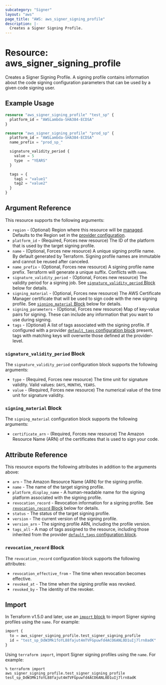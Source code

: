 ```yaml
---
subcategory: "Signer"
layout: "aws"
page_title: "AWS: aws_signer_signing_profile"
description: |-
  Creates a Signer Signing Profile.
---
```


# Resource: aws_signer_signing_profile

Creates a Signer Signing Profile. A signing profile contains information about the code signing configuration parameters that can be used by a given code signing user.

## Example Usage

```terraform
resource "aws_signer_signing_profile" "test_sp" {
  platform_id = "AWSLambda-SHA384-ECDSA"
}

resource "aws_signer_signing_profile" "prod_sp" {
  platform_id = "AWSLambda-SHA384-ECDSA"
  name_prefix = "prod_sp_"

  signature_validity_period {
    value = 5
    type  = "YEARS"
  }

  tags = {
    tag1 = "value1"
    tag2 = "value2"
  }
}
```

## Argument Reference

This resource supports the following arguments:

* `region` - (Optional) Region where this resource will be [managed](https://docs.aws.amazon.com/general/latest/gr/rande.html#regional-endpoints). Defaults to the Region set in the [provider configuration](https://registry.terraform.io/providers/hashicorp/aws/latest/docs#aws-configuration-reference).
* `platform_id` - (Required, Forces new resource) The ID of the platform that is used by the target signing profile.
* `name` - (Optional, Forces new resource) A unique signing profile name. By default generated by Terraform. Signing profile names are immutable and cannot be reused after canceled.
* `name_prefix` - (Optional, Forces new resource) A signing profile name prefix. Terraform will generate a unique suffix. Conflicts with `name`.
* `signature_validity_period` - (Optional, Forces new resource) The validity period for a signing job. See [`signature_validity_period` Block](#signature_validity_period-block) below for details.
* `signing_material` - (Optional, Forces new resource) The AWS Certificate Manager certificate that will be used to sign code with the new signing profile. See [`signing_material` Block](#signing_material-block) below for details.
* `signing_parameters` - (Optional, Forces new resource) Map of key-value pairs for signing. These can include any information that you want to use during signing.
* `tags` - (Optional) A list of tags associated with the signing profile. If configured with a provider [`default_tags` configuration block](https://registry.terraform.io/providers/hashicorp/aws/latest/docs#default_tags-configuration-block) present, tags with matching keys will overwrite those defined at the provider-level.

### `signature_validity_period` Block

The `signature_validity_period` configuration block supports the following arguments:

* `type` - (Required, Forces new resource) The time unit for signature validity. Valid values: `DAYS`, `MONTHS`, `YEARS`.
* `value` - (Required, Forces new resource) The numerical value of the time unit for signature validity.

### `signing_material` Block

The `signing_material` configuration block supports the following arguments:

* `certificate_arn` - (Required, Forces new resource) The Amazon Resource Name (ARN) of the certificates that is used to sign your code.

## Attribute Reference

This resource exports the following attributes in addition to the arguments above:

* `arn` - The Amazon Resource Name (ARN) for the signing profile.
* `name` - The name of the target signing profile.
* `platform_display_name` - A human-readable name for the signing platform associated with the signing profile.
* `revocation_record` - Revocation information for a signing profile. See [`revocation_record` Block](#revocation_record-block) below for details.
* `status` - The status of the target signing profile.
* `version` - The current version of the signing profile.
* `version_arn` - The signing profile ARN, including the profile version.
* `tags_all` - A map of tags assigned to the resource, including those inherited from the provider [`default_tags` configuration block](https://registry.terraform.io/providers/hashicorp/aws/latest/docs#default_tags-configuration-block).

### `revocation_record` Block

The `revocation_record` configuration block supports the following attributes:

* `revocation_effective_from` - The time when revocation becomes effective.
* `revoked_at` - The time when the signing profile was revoked.
* `revoked_by` - The identity of the revoker.

## Import

In Terraform v1.5.0 and later, use an [`import` block](https://developer.hashicorp.com/terraform/language/import) to import Signer signing profiles using the `name`. For example:

```terraform
import {
  to = aws_signer_signing_profile.test_signer_signing_profile
  id = "test_sp_DdW3Mk1foYL88fajut4mTVFGpuwfd4ACO6ANL0D1uIj7lrn8adK"
}
```

Using `terraform import`, import Signer signing profiles using the `name`. For example:

```console
% terraform import aws_signer_signing_profile.test_signer_signing_profile test_sp_DdW3Mk1foYL88fajut4mTVFGpuwfd4ACO6ANL0D1uIj7lrn8adK
```
